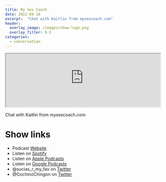 ```yaml
---
title: My Sex Coach
date: 2022-04-18
excerpt:  "Chat with Kaitlin from mysexcoach.com"
header:
  overlay_image: /images/show-logo.png
  overlay_filter: 0.5
categories: 
  - conversation
---
```


<iframe src="https://embed.embed.podcasts.apple.com/us/podcast/my-sex-coach/id1548173787?i=1000557892263&amp;theme=dark" height='175' style='width: 100%; max-width: 660px; frameborder=0 allowtransparency=true allow='encrypted-media'></iframe> 

Chat with Kaitlin from mysexcoach.com

# Show links

* <i class='fas fa-link'></i>Podcast [ Website](https://sucias.xyz)
* <i class='fab fa-spotify'></i>Listen on [Spotify](https://open.spotify.com/show/3XjoipCU3QzeIaQAAQpBdW)
* <i class='fas fa-podcast'></i>Listen on [Apple Podcasts](https://podcasts.apple.com/us/podcast/sucias-are-my-favorite/id1548173787)
* <i class='fab fa-google-play'></i>Listen on [Google Podcasts](https://podcasts.google.com/feed/aHR0cHM6Ly9hbmNob3IuZm0vcy80MjI0YzYzYy9wb2RjYXN0L3Jzcw==)
* <i class='fab fa-twitter'></i>@sucias_r_my_fav on [Twitter](https://twitter.com/sucias_r_my_fav)
* <i class='fab fa-twitter'></i>@CochinoChingon on [Twitter](https://twitter.com/cochinochingon)
